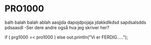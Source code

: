 # PRO1000
balh balah balah ablah aasjjda
dapojdpojaja
jdakkdlkdsd
sapdsalsdds
pdsaasdl
-Ser dere andre også hva jeg skriver her?

if ( prg1000 =< pro1000  )
  else
    out.println("Vi er FERDIG.....");

